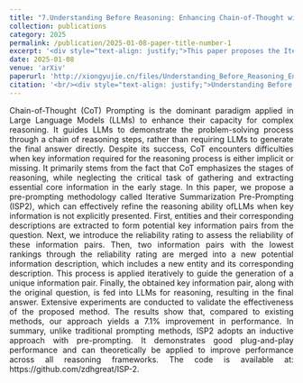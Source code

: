 ```yaml
---
title: "7.Understanding Before Reasoning: Enhancing Chain-of-Thought with Iterative Summarization Pre-Prompting"
collection: publications
category: 2025
permalink: /publication/2025-01-08-paper-title-number-1
excerpt: '<div style="text-align: justify;">This paper proposes the Iterative Summarization Pre-Prompting (ISP²) method, which enhances the complex reasoning capabilities of large language models by adaptively extracting candidate information, rating the reliability of information pairs, and performing iterative summarization. Experiments show that this method can significantly improve model performance. Additionally, the paper analyzes the summarization steps and error sources of ISP².</div>'
date: 2025-01-08
venue: 'arXiv'
paperurl: 'http://xiongyujie.cn/files/Understanding_Before_Reasoning_Enhancing_Chain-of-Thought_with_Iterative_Summarization_Pre-Prompting.pdf'
citation: '<br/><div style="text-align: justify;">Understanding Before Reasoning: Enhancing Chain-of-Thought with Iterative Summarization Pre-Prompting, D.-H. Zhu, Y.-J. Xiong*, J.-C. Zhang, X.-J. Xie, C.-M. Xia, arxiv preprint, arxiv:2501.04341 (2025)</div>'
---
```


<div style="text-align: justify;">Chain-of-Thought (CoT) Prompting is the dominant paradigm applied in Large Language Models (LLMs) to enhance their capacity for complex reasoning. It guides LLMs to demonstrate the problem-solving process through a chain of reasoning steps, rather than requiring LLMs to generate the final answer directly. Despite its success, CoT encounters difficulties when key information required for the reasoning process is either implicit or missing. It primarily stems from the fact that CoT emphasizes the stages of reasoning, while neglecting the critical task of gathering and extracting essential core information in the early stage. In this paper, we propose a pre-prompting methodology called Iterative Summarization Pre-Prompting (ISP2), which can effectively refine the reasoning ability ofLLMs when key information is not explicitly presented. First, entities and their corresponding descriptions are extracted to form potential key information pairs from the question. Next, we introduce the reliability rating to assess the reliability of these information pairs. Then, two information pairs with the lowest rankings through the reliability rating are merged into a new potential information description, which includes a new entity and its corresponding description. This process is applied iteratively to guide the generation of a unique information pair. Finally, the obtained key information pair, along with the original question, is fed into LLMs for reasoning, resulting in the final answer. Extensive experiments are conducted to validate the effectiveness of the proposed method. The results show that, compared to existing methods, our approach yields a 7.1% improvement in performance. In summary, unlike traditional prompting methods, ISP2 adopts an inductive approach with pre-prompting. It demonstrates good plug-and-play performance and can theoretically be applied to improve performance across all reasoning frameworks. The code is available at: https://github.com/zdhgreat/ISP-2.</div>
<br/>

